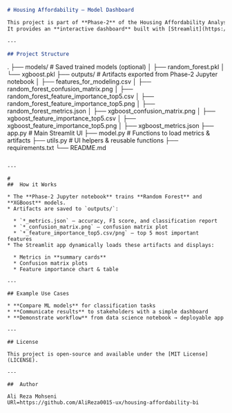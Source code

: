 

```markdown
# Housing Affordability – Model Dashboard

This project is part of **Phase-2** of the Housing Affordability Analysis.  
It provides an **interactive dashboard** built with [Streamlit](https://streamlit.io/) to explore the performance of **Random Forest** and **XGBoost** models trained to classify housing affordability levels.

---

## Project Structure
```

.
├── models/                                   # Saved trained models (optional)
│   ├── random\_forest.pkl
│   └── xgboost.pkl
├── outputs/                                  # Artifacts exported from Phase-2 Jupyter notebook
│   ├── features\_for\_modeling.csv
│   ├── random\_forest\_confusion\_matrix.png
│   ├── random\_forest\_feature\_importance\_top5.csv
│   ├── random\_forest\_feature\_importance\_top5.png
│   ├── random\_forest\_metrics.json
│   ├── xgboost\_confusion\_matrix.png
│   ├── xgboost\_feature\_importance\_top5.csv
│   ├── xgboost\_feature\_importance\_top5.png
│   ├── xgboost\_metrics.json
├── app.py                                    # Main Streamlit UI
├── model.py                                  # Functions to load metrics & artifacts
├── utils.py                                  # UI helpers & reusable functions
├── requirements.txt
└── README.md

````

---

#
##  How it Works

* The **Phase-2 Jupyter notebook** trains **Random Forest** and **XGBoost** models.
* Artifacts are saved to `outputs/`:

  * `*_metrics.json` – accuracy, F1 score, and classification report
  * `*_confusion_matrix.png` – confusion matrix plot
  * `*_feature_importance_top5.csv/png` – top 5 most important features
* The Streamlit app dynamically loads these artifacts and displays:

  * Metrics in **summary cards**
  * Confusion matrix plots
  * Feature importance chart & table

---

## Example Use Cases

* **Compare ML models** for classification tasks
* **Communicate results** to stakeholders with a simple dashboard
* **Demonstrate workflow** from data science notebook → deployable app

---

## License

This project is open-source and available under the [MIT License](LICENSE).

---

##  Author

Ali Reza Mohseni
URl=https://github.com/AliReza0015-ux/housing-affordability-bi

